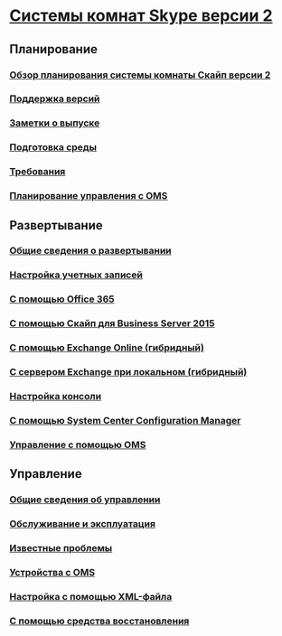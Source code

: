 # [Системы комнат Skype версии 2](index.md)
## Планирование
### [Обзор планирования системы комнаты Скайп версии 2](../plan-your-deployment/clients-and-devices/skype-room-systems-v2-0.md)
### [Поддержка версий](../plan-your-deployment/clients-and-devices/srs2-lifecycle-support.md)
### [Заметки о выпуске](../plan-your-deployment/clients-and-devices/srs2-release-note.md)
### [Подготовка среды](../plan-your-deployment/clients-and-devices/srs-v2-prep.md)
### [Требования](../plan-your-deployment/clients-and-devices/requirements.md)
### [Планирование управления с OMS](../plan-your-deployment/clients-and-devices/oms-management.md)
## Развертывание
### [Общие сведения о развертывании](../deploy/deploy-clients/room-systems-v2.md)
### [Настройка учетных записей](../deploy/deploy-clients/room-systems-v2-configure-accounts.md)
### [С помощью Office 365](../deploy/deploy-clients/with-office-365.md)
### [С помощью Скайп для Business Server 2015](../deploy/deploy-clients/with-skype-for-business-server-2015.md)
### [С помощью Exchange Online (гибридный)](../deploy/deploy-clients/with-exchange-online.md)
### [С сервером Exchange при локальном (гибридный)](../deploy/deploy-clients/with-exchange-on-premises.md)
### [Настройка консоли](../deploy/deploy-clients/console.md)
### [С помощью System Center Configuration Manager](../deploy/deploy-clients/room-systems-scale.md)
### [Управление с помощью OMS](../deploy/deploy-clients/with-oms.md)
## Управление
### [Общие сведения об управлении](../manage/skype-room-systems-v2/skype-room-systems-v2.md)
### [Обслуживание и эксплуатация](../manage/skype-room-systems-v2/room-systems-v2-operations.md)
### [Известные проблемы](../manage/skype-room-systems-v2/known-issues.md)
### [Устройства с OMS](../manage/skype-room-systems-v2/oms.md)
### [Настройка с помощью XML-файла](../manage/skype-room-systems-v2/xml-config-file.md)
### [С помощью средства восстановления](../manage/skype-room-systems-v2/recovery-tool.md)
